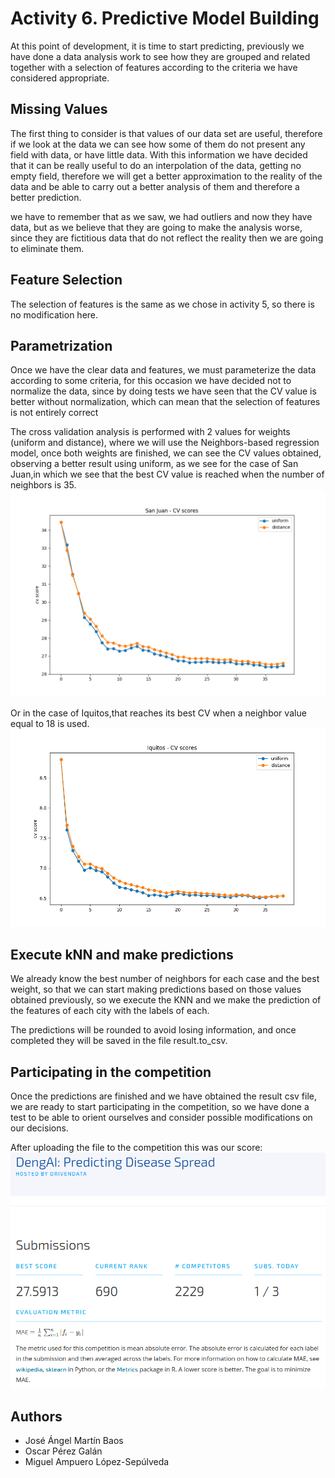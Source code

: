 # Activity 6. Predictive Model Building
At this point of development, it is time to start predicting, previously we have done a data analysis work to see how they are grouped and related together with a selection of features according to the criteria we have considered appropriate.

## Missing Values
The first thing to consider is that values ​​of our data set are useful, therefore if we look at the data we can see how some of them do not present any field with data, or have little data. With this information we have decided that it can be really useful to do an interpolation of the data, getting no empty field, therefore we will get a better approximation to the reality of the data and be able to carry out a better analysis of them and therefore a better prediction.

we have to remember that as we saw, we had outliers and now they have data, but as we believe that they are going to make the analysis worse, since they are fictitious data that do not reflect the reality then we are going to eliminate them.



## Feature Selection
The selection of features is the same as we chose in activity 5, so there is no modification here.



## Parametrization
Once we have the clear data and features, we must parameterize the data according to some criteria, for this occasion we have decided not to normalize the data, since by doing tests we have seen that the CV value is better without normalization, which can mean that the selection of features is not entirely correct

The cross validation analysis is performed with 2 values for weights (uniform and distance), where we will use the Neighbors-based regression model, once both weights are finished, we can see the CV values obtained, observing a better result using uniform, as we see for the case of San Juan,in which we see that the best CV value is reached when the number of neighbors is 35.
![sanJuan cv scores](images/sanJuan_cv_scores.png)

Or in the case of Iquitos,that reaches its best CV when a neighbor value equal to 18 is used.
![iquitos cv scores](images/iquitos_cv_scores.png)


## Execute kNN and make predictions
We already know the best number of neighbors for each case and the best weight, so that we can start making predictions based on those values obtained previously, so we execute the KNN and we make the prediction of the features of each city with the labels of each.

The predictions will be rounded to avoid losing information, and once completed they will be saved in the file result.to_csv.

## Participating in the competition
Once the predictions are finished and we have obtained the result csv file, we are ready to start participating in the competition, so we have done a test to be able to orient ourselves and consider possible modifications on our decisions.

After uploading the file to the competition this was our score:
![dengAI score](images/dengAI_score.png)

## Authors
* José Ángel Martín Baos
* Oscar Pérez Galán
* Miguel Ampuero López-Sepúlveda
